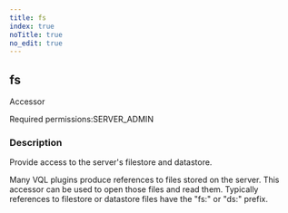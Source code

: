 ```yaml
---
title: fs
index: true
noTitle: true
no_edit: true
---
```




<div class="vql_item"></div>


## fs
<span class='vql_type label label-warning pull-right page-header'>Accessor</span>


<span class="permission_list vql_type">Required permissions:</span><span class="permission_list linkcolour label label-important">SERVER_ADMIN</span>

### Description

Provide access to the server's filestore and datastore.

Many VQL plugins produce references to files stored on the
server. This accessor can be used to open those files and read
them. Typically references to filestore or datastore files have
the "fs:" or "ds:" prefix.


